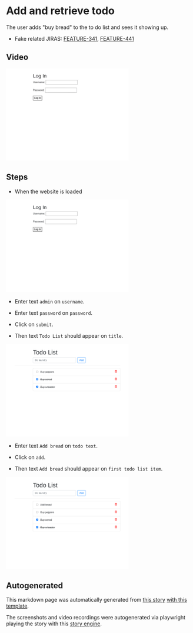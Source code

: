 # Add and retrieve todo

The user adds "buy bread" to the to do list
and sees it showing up.


* Fake related JIRAS: [FEATURE-341](https://myproject.jira.com/FEATURE-341), [FEATURE-441](https://myproject.jira.com/FEATURE-441)

## Video

<img 
   src="add-and-retrieve-todo.gif?raw=1"
   height="250px"
/>

## Steps


* When the website is loaded

<img 
  src="add-and-retrieve-todo-0-load_website.png?raw=1"
  height="250px"
/>



* Enter text `admin` on `username`.

* Enter text `password` on `password`.

* Click on `submit`.




* Then text `Todo List` should appear on `title`.


<img 
  src="add-and-retrieve-todo-6-should_appear.png?raw=1"
  height="250px"
/>

* Enter text `Add bread` on `todo text`.

* Click on `add`.


* Then text `Add bread` should appear on `first todo list item`.


<img 
  src="add-and-retrieve-todo-9-should_appear.png?raw=1"
  height="250px"
/>




## Autogenerated

This markdown page was automatically generated from [this story](https://github.com/hitchdev/hitchstory/blob/master/examples/website/story/add-todo.story) [with this template](https://github.com/hitchdev/hitchstory/blob/master/examples/website/tests/docstory.yml).

The screenshots and video recordings were autogenerated via playwright playing the story with this [story engine](https://github.com/hitchdev/hitchstory/blob/master/examples/website/tests/test_integration.py).